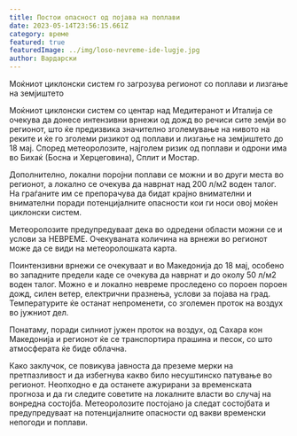 ```yaml
---
title: Постои опасност од појава на поплави
date: 2023-05-14T23:56:15.661Z
category: време
featured: true
featuredImage: ../img/loso-nevreme-ide-lugje.jpg
author: Вардарски
---
```

Моќниот циклонски систем го загрозува регионот со поплави и лизгање на земјиштето

Моќниот циклонски систем со центар над Медитеранот и Италија се очекува да донесе интензивни врнежи од дожд во речиси сите земји во регионот, што ќе предизвика значително зголемување на нивото на реките и ќе го зголеми ризикот од поплави и лизгање на земјиштето до 18 мај. Според метеоролозите, најголем ризик од поплави и одрони има во Бихаќ (Босна и Херцеговина), Сплит и Мостар.

Дополнително, локални поројни поплави се можни и во други места во регионот, а локално се очекува да наврнат над 200 л/м2 воден талог. На граѓаните им се препорачува да бидат крајно внимателни и внимателни поради потенцијалните опасности кои ги носи овој моќен циклонски систем.

Метеоролозите предупредуваат дека во одредени области можни се и услови за НЕВРЕМЕ. Очекуваната количина на врнежи во регионот може да се види на метеоролошката карта.

Поинтензивни врнежи се очекуваат и во Македонија до 18 мај, особено во западните предели каде се очекува да наврнат и до околу 50 л/м2 воден талог. Можно е и локално невреме проследено со пороен пороен дожд, силен ветер, електрични празнења, услови за појава на град. Температурите ќе останат непроменети, со зголемен проток на воздух во јужниот дел.

Понатаму, поради силниот јужен проток на воздух, од Сахара кон Македонија и регионот ќе се транспортира прашина и песок, со што атмосферата ќе биде облачна.

Како заклучок, се повикува јавноста да преземе мерки на претпазливост и да избегнува какво било несуштинско патување во регионот. Неопходно е да останете ажурирани за временската прогноза и да ги следите советите на локалните власти во случај на вонредна состојба. Метеоролозите постојано ја следат состојбата и предупредуваат на потенцијалните опасности од вакви временски непогоди и поплави.